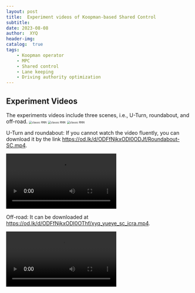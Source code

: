 ```yaml
---
layout: post
title:  Experiment videos of Koopman-based Shared Control
subtitle: 
date: 2023-08-08
author:  XYQ
header-img: 
catalog:  true
tags:
    - Koopman operator
    - MPC
    - Shared control
    - Lane keeping
    - Driving authority optimization
---
```



## Experiment Videos

The experiments videos include three scenes, i.e., U-Turn, roundabout, and off-road.
<img src="https://od.lk/s/ODFfNjkxODI0ODlf/U_turn_for_SC_done_paper.png" alt="classic RNN" style="zoom:50%;" />
<img src="https://od.lk/s/ODFfNjkxODI0ODhf/Roundabout_done_for_SC_paper.png" alt="classic RNN" style="zoom:50%;" />
<img src="https://od.lk/s/ODFfNjkxODI0ODdf/yueye_road_up_paper.png" alt="classic RNN" style="zoom:50%;" />

U-Turn and roundabout: 
If you cannot watch the video fluently, you can download it by the link https://od.lk/d/ODFfNjkxODI0ODJf/Roundabout-SC.mp4.

<video src="https://od.lk/s/ODFfNjkxODI0ODJf/Roundabout-SC.mp4" controls></video>

Off-road:
It can be downloaded at https://od.lk/d/ODFfNjkxODI0OThf/xyq_yueye_sc_icra.mp4.

<video src="https://od.lk/s/ODFfNjkxODI0OThf/xyq_yueye_sc_icra.mp4" controls></video>
